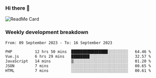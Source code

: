 ### Hi there 👋

<!--
**itzcy/itzcy** is a ✨ _special_ ✨ repository because its `README.md` (this file) appears on your GitHub profile.

Here are some ideas to get you started:

- 🔭 I’m currently working on ...
- 🌱 I’m currently learning ...
- 👯 I’m looking to collaborate on ...
- 🤔 I’m looking for help with ...
- 💬 Ask me about ...
- 📫 How to reach me: ...
- 😄 Pronouns: ...
- ⚡ Fun fact: ...
-->
![ReadMe Card](https://github-readme-stats.vercel.app/api?username=itzcy&show_icons=true&title_color=2d3198&icon_color=797cb8&text_color=24292e&bg_color=f6f8fa)

### Weekly development breakdown
<!--START_SECTION:waka-->

```txt
From: 09 September 2023 - To: 16 September 2023

PHP          12 hrs 50 mins  ████████████████░░░░░░░░░   64.46 %
Vue.js       6 hrs 29 mins   ████████░░░░░░░░░░░░░░░░░   32.57 %
JavaScript   14 mins         ▒░░░░░░░░░░░░░░░░░░░░░░░░   01.20 %
JSON         7 mins          ░░░░░░░░░░░░░░░░░░░░░░░░░   00.65 %
HTML         7 mins          ░░░░░░░░░░░░░░░░░░░░░░░░░   00.61 %
```

<!--END_SECTION:waka-->
